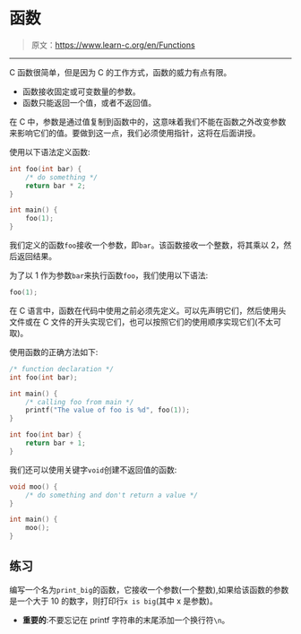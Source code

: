 # 函数

> 原文：<https://www.learn-c.org/en/Functions>

* * *

C 函数很简单，但是因为 C 的工作方式，函数的威力有点有限。

*   函数接收固定或可变数量的参数。
*   函数只能返回一个值，或者不返回值。

在 C 中，参数是通过值复制到函数中的，这意味着我们不能在函数之外改变参数来影响它们的值。要做到这一点，我们必须使用指针，这将在后面讲授。

使用以下语法定义函数:

```cpp
int foo(int bar) {
    /* do something */
    return bar * 2;
}

int main() {
    foo(1);
} 
```

我们定义的函数`foo`接收一个参数，即`bar`。该函数接收一个整数，将其乘以 2，然后返回结果。

为了以 1 作为参数`bar`来执行函数`foo`，我们使用以下语法:

```cpp
foo(1); 
```

在 C 语言中，函数在代码中使用之前必须先定义。可以先声明它们，然后使用头文件或在 C 文件的开头实现它们，也可以按照它们的使用顺序实现它们(不太可取)。

使用函数的正确方法如下:

```cpp
/* function declaration */
int foo(int bar);

int main() {
    /* calling foo from main */
    printf("The value of foo is %d", foo(1));
}

int foo(int bar) {
    return bar + 1;
} 
```

我们还可以使用关键字`void`创建不返回值的函数:

```cpp
void moo() {
    /* do something and don't return a value */
}

int main() {
    moo();
} 
```

## 练习

编写一个名为`print_big`的函数，它接收一个参数(一个整数),如果给该函数的参数是一个大于 10 的数字，则打印行`x is big`(其中 x 是参数)。

*   **重要的**:不要忘记在 printf 字符串的末尾添加一个换行符`\n`。